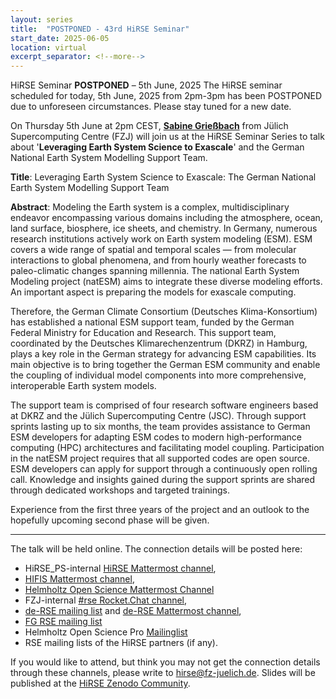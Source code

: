 ```yaml
---
layout: series
title:  "POSTPONED - 43rd HiRSE Seminar"
start_date: 2025-06-05
location: virtual
excerpt_separator: <!--more-->
---
```


HiRSE Seminar **POSTPONED** – 5th June, 2025
The HiRSE seminar scheduled for today, 5th June, 2025 from 2pm-3pm has been POSTPONED due to unforeseen circumstances. Please stay tuned for a new date.

On Thursday 5th June at 2pm CEST, **[Sabine Grießbach](https://www.fz-juelich.de/profile/griessbach_s)** from Jülich Supercomputing Centre (FZJ) will join us at the HiRSE Seminar Series to talk about '**Leveraging Earth System Science to Exascale**' and the German National Earth System Modelling Support Team. 
<!--more-->

**Title**: Leveraging Earth System Science to Exascale: The German National Earth System Modelling Support Team

**Abstract**: Modeling the Earth system is a complex, multidisciplinary endeavor encompassing various domains including the atmosphere, ocean, land surface, biosphere, ice sheets, and chemistry. In Germany, numerous research institutions actively work on Earth system modeling (ESM). ESM covers a wide range of spatial and temporal scales — from molecular
interactions to global phenomena, and from hourly weather forecasts to paleo-climatic changes spanning millennia. The national Earth System Modeling project (natESM) aims to integrate these diverse modeling efforts. An important aspect is preparing the models for exascale computing.

Therefore, the German Climate Consortium (Deutsches Klima-Konsortium)
has established a national ESM support team, funded by the German
Federal Ministry for Education and Research. This support team,
coordinated by the Deutsches Klimarechenzentrum (DKRZ) in Hamburg, plays
a key role in the German strategy for advancing ESM capabilities. Its
main objective is to bring together the German ESM community and enable
the coupling of individual model components into more comprehensive,
interoperable Earth system models.

The support team is comprised of four research software engineers based
at DKRZ and the Jülich Supercomputing Centre (JSC). Through support
sprints lasting up to six months, the team provides assistance to German
ESM developers for adapting ESM codes to modern high-performance
computing (HPC) architectures and facilitating model coupling.
Participation in the natESM project requires that all supported codes
are open source. ESM developers can apply for support through a
continuously open rolling call. Knowledge and insights gained during the
support sprints are shared through dedicated workshops and targeted
trainings.

Experience from the first three years of the project and an outlook to
the hopefully upcoming second phase will be given.




------

The talk will be held online. The connection details will be posted here:

* HiRSE_PS-internal [HiRSE Mattermost channel](https://mattermost.hzdr.de/hirse),
* [HIFIS Mattermost channel](https://mattermost.hzdr.de/hifis), 
* [Helmholtz Open Science Mattermost Channel](https://mattermost.hzdr.de/open-science)
* FZJ-internal [#rse Rocket.Chat channel](https://chat.fz-juelich.de/channel/rse),
* [de-RSE mailing list](https://de-rse.org/de/join.html) and [de-RSE Mattermost channel](https://chat.gwdg.de/channel/derse),
* [FG RSE mailing list](https://fg-rse.gi.de/weiteres/mailingliste)
* Helmholtz Open Science Pro [Mailinglist](https://os.helmholtz.de/en/newsroom/mailing-list/)
* RSE mailing lists of the HiRSE partners (if any).

If you would like to attend, but think you may not get the connection details through these channels, please write to [hirse@fz-juelich.de](mailto:hirse@fz-juelich.de). Slides will be published at the [HiRSE Zenodo Community](https://zenodo.org/communities/hirse/).
